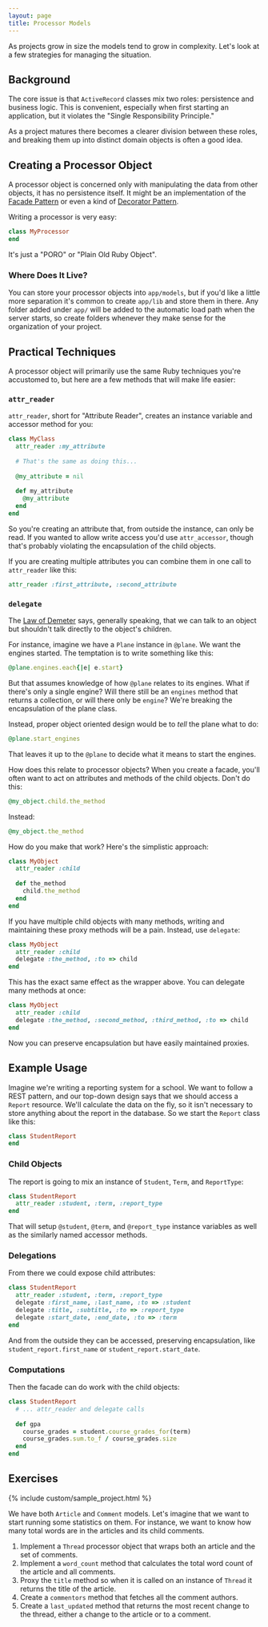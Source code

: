 ```yaml
---
layout: page
title: Processor Models
---
```


As projects grow in size the models tend to grow in complexity. Let's look at a few strategies for managing the situation.

## Background

The core issue is that `ActiveRecord` classes mix two roles: persistence and business logic. This is convenient, especially when first starting an application, but it violates the "Single Responsibility Principle."

As a project matures there becomes a clearer division between these roles, and breaking them up into distinct domain objects is often a good idea.

## Creating a Processor Object

A processor object is concerned only with manipulating the data from other objects, it has no persistence itself. It might be an implementation of the [Facade Pattern](http://en.wikipedia.org/wiki/Facade_pattern) or even a kind of [Decorator Pattern](http://en.wikipedia.org/wiki/Decorator_pattern).

Writing a processor is very easy:

```ruby
class MyProcessor
end
```

It's just a "PORO" or "Plain Old Ruby Object".

### Where Does It Live?

You can store your processor objects into `app/models`, but if you'd like a little more separation it's common to create `app/lib` and store them in there. Any folder added under `app/` will be added to the automatic load path when the server starts, so create folders whenever they make sense for the organization of your project. 

## Practical Techniques

A processor object will primarily use the same Ruby techniques you're accustomed to, but here are a few methods that will make life easier:

### `attr_reader`

`attr_reader`, short for "Attribute Reader", creates an instance variable and accessor method for you:

```ruby
class MyClass
  attr_reader :my_attribute
  
  # That's the same as doing this...
  
  @my_attribute = nil
  
  def my_attribute
    @my_attribute
  end
end
```

So you're creating an attribute that, from outside the instance, can only be read. If you wanted to allow write access you'd use `attr_accessor`, though that's probably violating the encapsulation of the child objects.

If you are creating multiple attributes you can combine them in one call to `attr_reader` like this:

```ruby
attr_reader :first_attribute, :second_attribute
```

### `delegate`

The [Law of Demeter](http://en.wikipedia.org/wiki/Law_of_Demeter) says, generally speaking, that we can talk to an object but shouldn't talk directly to the object's children. 

For instance, imagine we have a `Plane` instance in `@plane`. We want the engines started. The temptation is to write something like this:

```ruby
@plane.engines.each{|e| e.start}
```

But that assumes knowledge of how `@plane` relates to its engines. What if there's only a single engine? Will there still be an `engines` method that returns a collection, or will there only be `engine`? We're breaking the encapsulation of the plane class. 

Instead, proper object oriented design would be to *tell* the plane what to do:

```ruby
@plane.start_engines
```

That leaves it up to the `@plane` to decide what it means to start the engines.

How does this relate to processor objects? When you create a facade, you'll often want to act on attributes and methods of the child objects. Don't do this:

```ruby
@my_object.child.the_method
```

Instead:

```ruby
@my_object.the_method
```

How do you make that work? Here's the simplistic approach:

```ruby
class MyObject
  attr_reader :child
  
  def the_method
    child.the_method
  end
end
```

If you have multiple child objects with many methods, writing and maintaining these proxy methods will be a pain. Instead, use `delegate`:

```ruby
class MyObject
  attr_reader :child
  delegate :the_method, :to => child
end
```

This has the exact same effect as the wrapper above. You can delegate many methods at once:

```ruby
class MyObject
  attr_reader :child
  delegate :the_method, :second_method, :third_method, :to => child
end
```

Now you can preserve encapsulation but have easily maintained proxies.

## Example Usage

Imagine we're writing a reporting system for a school. We want to follow a REST pattern, and our top-down design says that we should access a `Report` resource. We'll calculate the data on the fly, so it isn't necessary to store anything about the report in the database. So we start the `Report` class like this:

```ruby
class StudentReport
end
```

### Child Objects

The report is going to mix an instance of `Student`, `Term`, and `ReportType`:

```ruby
class StudentReport
  attr_reader :student, :term, :report_type
end
```

That will setup `@student`, `@term`, and `@report_type` instance variables as well as the similarly named accessor methods.

### Delegations

From there we could expose child attributes:

```ruby
class StudentReport
  attr_reader :student, :term, :report_type
  delegate :first_name, :last_name, :to => :student
  delegate :title, :subtitle, :to => :report_type
  delegate :start_date, :end_date, :to => :term
end
```

And from the outside they can be accessed, preserving encapsulation, like `student_report.first_name` or `student_report.start_date`.

### Computations

Then the facade can do work with the child objects:

```ruby
class StudentReport
  # ... attr_reader and delegate calls
  
  def gpa
    course_grades = student.course_grades_for(term)
    course_grades.sum.to_f / course_grades.size
  end
end
```

## Exercises

{% include custom/sample_project.html %}

We have both `Article` and `Comment` models. Let's imagine that we want to start running some statistics on them. For instance, we want to know how many total words are in the articles and its child comments.

1. Implement a `Thread` processor object that wraps both an article and the set of comments.
2. Implement a `word_count` method that calculates the total word count of the article and all comments.
3. Proxy the `title` method so when it is called on an instance of `Thread` it returns the title of the article.
4. Create a `commentors` method that fetches all the comment authors.
5. Create a `last_updated` method that returns the most recent change to the thread, either a change to the article or to a comment.